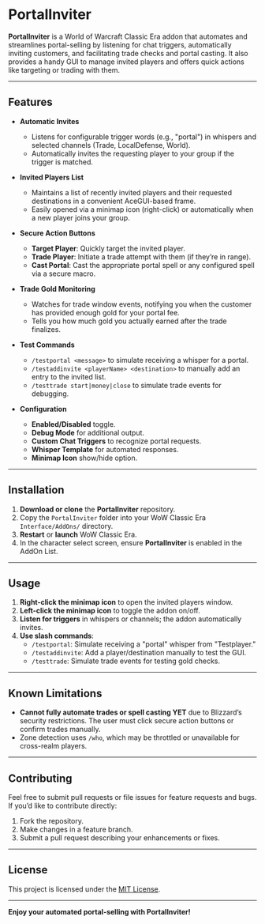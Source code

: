 # PortalInviter

**PortalInviter** is a World of Warcraft Classic Era addon that automates and streamlines portal-selling by listening for chat triggers, automatically inviting customers, and facilitating trade checks and portal casting. It also provides a handy GUI to manage invited players and offers quick actions like targeting or trading with them.

---

## Features

- **Automatic Invites**  
  - Listens for configurable trigger words (e.g., "portal") in whispers and selected channels (Trade, LocalDefense, World).  
  - Automatically invites the requesting player to your group if the trigger is matched.

- **Invited Players List**  
  - Maintains a list of recently invited players and their requested destinations in a convenient AceGUI-based frame.  
  - Easily opened via a minimap icon (right-click) or automatically when a new player joins your group.

- **Secure Action Buttons**  
  - **Target Player**: Quickly target the invited player.  
  - **Trade Player**: Initiate a trade attempt with them (if they’re in range).  
  - **Cast Portal**: Cast the appropriate portal spell or any configured spell via a secure macro.

- **Trade Gold Monitoring**  
  - Watches for trade window events, notifying you when the customer has provided enough gold for your portal fee.  
  - Tells you how much gold you actually earned after the trade finalizes.

- **Test Commands**  
  - `/testportal <message>` to simulate receiving a whisper for a portal.  
  - `/testaddinvite <playerName> <destination>` to manually add an entry to the invited list.  
  - `/testtrade start|money|close` to simulate trade events for debugging.

- **Configuration**  
  - **Enabled/Disabled** toggle.  
  - **Debug Mode** for additional output.  
  - **Custom Chat Triggers** to recognize portal requests.  
  - **Whisper Template** for automated responses.  
  - **Minimap Icon** show/hide option.

---

## Installation

1. **Download or clone** the **PortalInviter** repository.
2. Copy the `PortalInviter` folder into your WoW Classic Era `Interface/AddOns/` directory.
3. **Restart** or **launch** WoW Classic Era.
4. In the character select screen, ensure **PortalInviter** is enabled in the AddOn List.

---

## Usage

1. **Right-click the minimap icon** to open the invited players window.  
2. **Left-click the minimap icon** to toggle the addon on/off.  
3. **Listen for triggers** in whispers or channels; the addon automatically invites.  
4. **Use slash commands**:  
   - `/testportal`: Simulate receiving a "portal" whisper from "Testplayer."  
   - `/testaddinvite`: Add a player/destination manually to test the GUI.  
   - `/testtrade`: Simulate trade events for testing gold checks.

---

## Known Limitations

- **Cannot fully automate trades or spell casting YET** due to Blizzard’s security restrictions. The user must click secure action buttons or confirm trades manually.
- Zone detection uses `/who`, which may be throttled or unavailable for cross-realm players.

---

## Contributing

Feel free to submit pull requests or file issues for feature requests and bugs. If you’d like to contribute directly:

1. Fork the repository.
2. Make changes in a feature branch.
3. Submit a pull request describing your enhancements or fixes.

---

## License

This project is licensed under the [MIT License](LICENSE).

---

**Enjoy your automated portal-selling with PortalInviter!**
